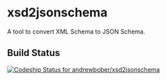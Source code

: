 xsd2jsonschema
==============

A tool to convert XML Schema to JSON Schema.

## Build Status
[ ![Codeship Status for andrewbober/xsd2jsonschema](https://codeship.com/projects/ee9a49e0-46b3-0133-28c9-569fce9c4062/status?branch=master)](https://codeship.com/projects/104942)
